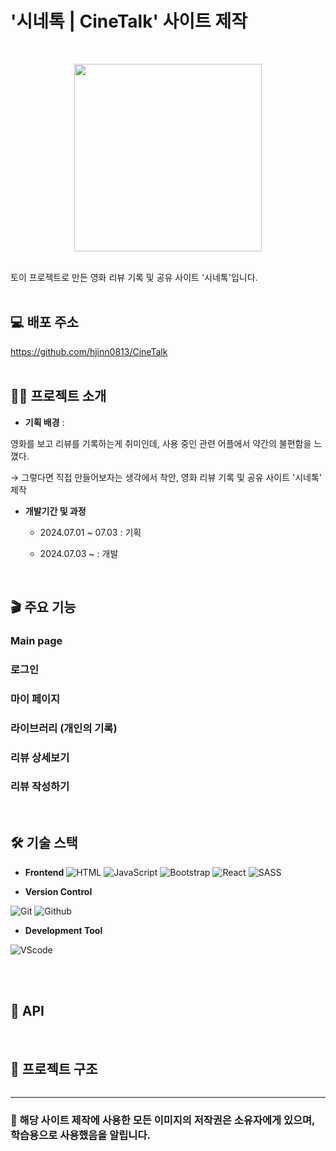 <div align=left>

# '시네톡 | CineTalk' 사이트 제작

<br>
<p align=center><img src="#" width="300"></p>
<br>
토이 프로젝트로 만든 영화 리뷰 기록 및 공유 사이트 '시네톡'입니다.
<br>
<br>

## 💻 배포 주소

https://github.com/hjinn0813/CineTalk
<br>
<br>

## 👨‍🏫 프로젝트 소개

- **기획 배경** :

영화를 보고 리뷰를 기록하는게 취미인데, 사용 중인 관련 어플에서 약간의 불편함을 느꼈다.

→ 그렇다면 직접 만들어보자는 생각에서 착안, 영화 리뷰 기록 및 공유 사이트 '시네톡' 제작

- **개발기간 및 과정**

  - 2024.07.01 ~ 07.03 : 기획

  - 2024.07.03 ~ : 개발

<br>

## 🎬 주요 기능

### Main page

### 로그인

### 마이 페이지

### 라이브러리 (개인의 기록)

### 리뷰 상세보기

### 리뷰 작성하기

<br>

## 🛠 기술 스택

- **Frontend**
  ![HTML](https://img.shields.io/badge/HTML-E34F26?style=for-the-badge&logo=html5&logoColor=white)
  ![JavaScript](https://img.shields.io/badge/JavaScript-F7DF1E?style=for-the-badge&logo=javascript&logoColor=black)
  ![Bootstrap](https://img.shields.io/badge/Bootstrap-7952B3?style=for-the-badge&logo=bootstrap&logoColor=white)
  ![React](https://img.shields.io/badge/React-61DAFB?style=for-the-badge&logo=react&logoColor=black)
  ![SASS](https://img.shields.io/badge/SASS-CC6699?style=for-the-badge&logo=Sass&logoColor=white)

- **Version Control**

![Git](https://img.shields.io/badge/Git-F05032?style=for-the-badge&logo=git&logoColor=white)
![Github](https://img.shields.io/badge/GitHub-181717?style=for-the-badge&logo=github&logoColor=white)

- **Development Tool**

![VScode](https://img.shields.io/badge/Visual_Studio_Code-007ACC?style=for-the-badge&logo=visual-studio-code&logoColor=white)

<br>
<br>

## 📌 API

<br>

## 📁 프로젝트 구조

```bash

```

---

### 📢 해당 사이트 제작에 사용한 모든 이미지의 저작권은 소유자에게 있으며, 학습용으로 사용했음을 알립니다.
